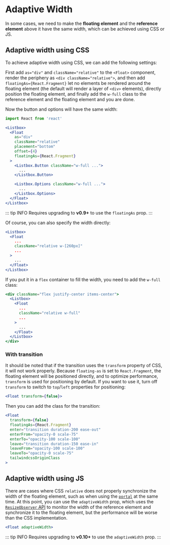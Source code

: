 # Adaptive Width

In some cases, we need to make the **floating element** and the **reference element** above it have the same width, which can be achieved using CSS or JS.

## Adaptive width using CSS

To achieve adaptive width using CSS, we can add the following settings:

First add `as="div"` and `className="relative"` to the `<Float>` component, render the periphery as `<div className="relative">`, and then add `floatingAs={React.Fragment}` let no elements be rendered around the floating element (the default will render a layer of `<div>` elements), directly position the floating element, and finally add the `w-full` class to the reference element and the floating element and you are done.

Now the button and options will have the same width:

```jsx
import React from 'react'

<Listbox>
  <Float
    as="div"
    className="relative"
    placement="bottom"
    offset={4}
    floatingAs={React.Fragment}
  >
    <Listbox.Button className="w-full ...">
      ...
    </Listbox.Button>

    <Listbox.Options className="w-full ...">
      ...
    </Listbox.Options>
  </Float>
</Listbox>
```

::: tip INFO
Requires upgrading to **v0.9+** to use the `floatingAs` prop.
:::

Of course, you can also specify the width directly:

```jsx
<Listbox>
  <Float
    ...
    className="relative w-[260px]"
    ...
  >
    ...
  </Float>
</Listbox>
```

If you put it in a `flex` container to fill the width, you need to add the `w-full` class:

```jsx
<div className="flex justify-center items-center">
  <Listbox>
    <Float
      ...
      className="relative w-full"
      ...
    >
      ...
    </Float>
  </Listbox>
</div>
```

### With transition

It should be noted that if the transition uses the `transform` property of CSS, it will not work properly. Because `floating-as` is set to `React.Fragment`, the floating element will be positioned directly, and to optimize performance, `transform` is used for positioning by default. If you want to use it, turn off `transform` to switch to `top`/`left` properties for positioning:

```jsx
<Float transform={false}>
```

Then you can add the class for the transition:

```jsx
<Float
  transform={false}
  floatingAs={React.Fragment}
  enter="transition duration-200 ease-out"
  enterFrom="opacity-0 scale-75"
  enterTo="opacity-100 scale-100"
  leave="transition duration-150 ease-in"
  leaveFrom="opacity-100 scale-100"
  leaveTo="opacity-0 scale-75"
  tailwindcssOriginClass
>
```

## Adaptive width using JS <Badge label="Experimental" />

There are cases where CSS `relative` does not properly synchronize the width of the floating element, such as when using the [`portal`](other-options.md#portal) at the same time. At this point, you can use the `adaptiveWidth` prop, which uses the [`ResizeObserver` API](https://developer.mozilla.org/en-US/docs/Web/API/ResizeObserver) to monitor the width of the reference element and synchronize it to the floating element, but the performance will be worse than the CSS implementation.

```jsx
<Float adaptiveWidth>
```

::: tip INFO
Requires upgrading to **v0.10+** to use the `adaptiveWidth` prop.
:::
